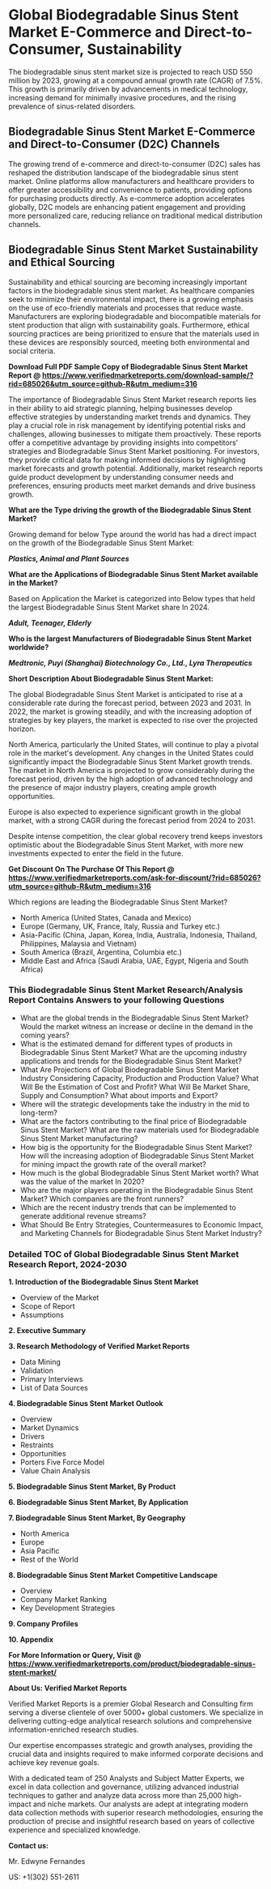 <h1>Global Biodegradable Sinus Stent Market E-Commerce and Direct-to-Consumer, Sustainability</h1><p class=""><p>The biodegradable sinus stent market size is projected to reach USD 550 million by 2023, growing at a compound annual growth rate (CAGR) of 7.5%. This growth is primarily driven by advancements in medical technology, increasing demand for minimally invasive procedures, and the rising prevalence of sinus-related disorders.</p><h2>Biodegradable Sinus Stent Market E-Commerce and Direct-to-Consumer (D2C) Channels</h2><p>The growing trend of e-commerce and direct-to-consumer (D2C) sales has reshaped the distribution landscape of the biodegradable sinus stent market. Online platforms allow manufacturers and healthcare providers to offer greater accessibility and convenience to patients, providing options for purchasing products directly. As e-commerce adoption accelerates globally, D2C models are enhancing patient engagement and providing more personalized care, reducing reliance on traditional medical distribution channels.</p><h2>Biodegradable Sinus Stent Market Sustainability and Ethical Sourcing</h2><p>Sustainability and ethical sourcing are becoming increasingly important factors in the biodegradable sinus stent market. As healthcare companies seek to minimize their environmental impact, there is a growing emphasis on the use of eco-friendly materials and processes that reduce waste. Manufacturers are exploring biodegradable and biocompatible materials for stent production that align with sustainability goals. Furthermore, ethical sourcing practices are being prioritized to ensure that the materials used in these devices are responsibly sourced, meeting both environmental and social criteria.</p></p><p class=""><strong>Download Full PDF Sample Copy of Biodegradable Sinus Stent Market Report @ <a href="https://www.verifiedmarketreports.com/download-sample/?rid=685026&utm_source=github-R&utm_medium=316" target="_blank">https://www.verifiedmarketreports.com/download-sample/?rid=685026&utm_source=github-R&utm_medium=316</a></strong></p><p>The importance of&nbsp;Biodegradable Sinus Stent Market research reports lies in their ability to aid strategic planning, helping businesses develop effective strategies by understanding market trends and dynamics. They play a crucial role in risk management by identifying potential risks and challenges, allowing businesses to mitigate them proactively. These reports offer a competitive advantage by providing insights into competitors' strategies and Biodegradable Sinus Stent Market positioning. For investors, they provide critical data for making informed decisions by highlighting market forecasts and growth potential. Additionally, market research reports guide product development by understanding consumer needs and preferences, ensuring products meet market demands and drive business growth.</p><p><strong>What are the&nbsp;Type driving the growth of the Biodegradable Sinus Stent Market?</strong></p><p id="" class="">Growing demand for below Type around the world has had a direct impact on the growth of the Biodegradable Sinus Stent Market:</p><p class=""><em><strong>Plastics, Animal and Plant Sources</strong></em></p><p class=""><strong>What are the&nbsp;Applications&nbsp;of Biodegradable Sinus Stent Market available in the Market?</strong></p><p id="" class="">Based on Application the Market is categorized into Below types that held the largest Biodegradable Sinus Stent Market share In 2024.</p><p class=""><em><strong>Adult, Teenager, Elderly</strong></em></p><p class=""><strong>Who is the largest Manufacturers of Biodegradable Sinus Stent Market worldwide?</strong></p><p><em><strong>Medtronic, Puyi (Shanghai) Biotechnology Co., Ltd., Lyra Therapeutics</strong></em></p><p id="" class=""><strong>Short Description About Biodegradable Sinus Stent Market:</strong></p><p>The global Biodegradable Sinus Stent Market is anticipated to rise at a considerable rate during the forecast period, between 2023 and 2031. In 2022, the market is growing steadily, and with the increasing adoption of strategies by key players, the market is expected to rise over the projected horizon.</p><p>North America, particularly the United States, will continue to play a pivotal role in the market's development. Any changes in the United States could significantly impact the Biodegradable Sinus Stent Market growth trends. The market in North America is projected to grow considerably during the forecast period, driven by the high adoption of advanced technology and the presence of major industry players, creating ample growth opportunities.</p><p>Europe is also expected to experience significant growth in the global market, with a strong CAGR during the forecast period from 2024 to 2031.</p><p>Despite intense competition, the clear global recovery trend keeps investors optimistic about the Biodegradable Sinus Stent Market, with more new investments expected to enter the field in the future.</p><p id="" class=""><strong>Get Discount On The Purchase Of This Report @ <a href="https://www.verifiedmarketreports.com/ask-for-discount/?rid=685026?utm_source=github-R&utm_medium=316" target="_blank">https://www.verifiedmarketreports.com/ask-for-discount/?rid=685026?utm_source=github-R&utm_medium=316</a></strong></p><p class="">Which regions are leading the Biodegradable Sinus Stent Market?</p><ul><li>North America (United States, Canada and Mexico)</li><li>Europe (Germany, UK, France, Italy, Russia and Turkey etc.)</li><li>Asia-Pacific (China, Japan, Korea, India, Australia, Indonesia, Thailand, Philippines, Malaysia and Vietnam)</li><li>South America (Brazil, Argentina, Columbia etc.)</li><li>Middle East and Africa (Saudi Arabia, UAE, Egypt, Nigeria and South Africa)</li></ul><h3 id="" class="">This Biodegradable Sinus Stent Market Research/Analysis Report Contains Answers to your following Questions</h3><ul><li>What are the global trends in the Biodegradable Sinus Stent Market? Would the market witness an increase or decline in the demand in the coming years?</li><li>What is the estimated demand for different types of products in Biodegradable Sinus Stent Market? What are the upcoming industry applications and trends for the Biodegradable Sinus Stent Market?</li><li>What Are Projections of Global Biodegradable Sinus Stent Market Industry Considering Capacity, Production and Production Value? What Will Be the Estimation of Cost and Profit? What Will Be Market Share, Supply and Consumption? What about imports and Export?</li><li>Where will the strategic developments take the industry in the mid to long-term?</li><li>What are the factors contributing to the final price of Biodegradable Sinus Stent Market? What are the raw materials used for Biodegradable Sinus Stent Market manufacturing?</li><li>How big is the opportunity for the Biodegradable Sinus Stent Market? How will the increasing adoption of Biodegradable Sinus Stent Market for mining impact the growth rate of the overall market?</li><li>How much is the global Biodegradable Sinus Stent Market worth? What was the value of the market In 2020?</li><li>Who are the major players operating in the Biodegradable Sinus Stent Market? Which companies are the front runners?</li><li>Which are the recent industry trends that can be implemented to generate additional revenue streams?</li><li>What Should Be Entry Strategies, Countermeasures to Economic Impact, and Marketing Channels for Biodegradable Sinus Stent Market Industry?</li></ul><h3 id="" class="">Detailed TOC of Global Biodegradable Sinus Stent Market Research Report, 2024-2030</h3><p id="" class=""><strong>1. Introduction of the Biodegradable Sinus Stent Market</strong></p><ul><li>Overview of the Market</li><li>Scope of Report</li><li>Assumptions</li></ul><p id="" class=""><strong>2. Executive Summary</strong></p><p id="" class=""><strong>3. Research Methodology of Verified Market Reports</strong></p><ul><li>Data Mining</li><li>Validation</li><li>Primary Interviews</li><li>List of Data Sources</li></ul><p id="" class=""><strong>4. Biodegradable Sinus Stent Market Outlook</strong></p><ul><li>Overview</li><li>Market Dynamics</li><li>Drivers</li><li>Restraints</li><li>Opportunities</li><li>Porters Five Force Model</li><li>Value Chain Analysis</li></ul><p id="" class=""><strong>5. Biodegradable Sinus Stent Market, By Product</strong></p><p id="" class=""><strong>6. Biodegradable Sinus Stent Market, By Application</strong></p><p id="" class=""><strong>7. Biodegradable Sinus Stent Market, By Geography</strong></p><ul><li>North America</li><li>Europe</li><li>Asia Pacific</li><li>Rest of the World</li></ul><p id="" class=""><strong>8. Biodegradable Sinus Stent Market Competitive Landscape</strong></p><ul><li>Overview</li><li>Company Market Ranking</li><li>Key Development Strategies</li></ul><p id="" class=""><strong>9. Company Profiles</strong></p><p id="" class=""><strong>10. Appendix</strong></p><p id="" class=""><strong>For More Information or Query, Visit @ <a href="https://www.verifiedmarketreports.com/product/biodegradable-sinus-stent-market/" target="_blank">https://www.verifiedmarketreports.com/product/biodegradable-sinus-stent-market/</a></strong></p><p id="" class=""><strong>About Us: Verified Market Reports</strong></p><p id="" class="">Verified Market Reports is a premier Global Research and Consulting firm serving a diverse clientele of over 5000+ global customers. We specialize in delivering cutting-edge analytical research solutions and comprehensive information-enriched research studies.</p><p id="" class="">Our expertise encompasses strategic and growth analyses, providing the crucial data and insights required to make informed corporate decisions and achieve key revenue goals.</p><p id="" class="">With a dedicated team of 250 Analysts and Subject Matter Experts, we excel in data collection and governance, utilizing advanced industrial techniques to gather and analyze data across more than 25,000 high-impact and niche markets. Our analysts are adept at integrating modern data collection methods with superior research methodologies, ensuring the production of precise and insightful research based on years of collective experience and specialized knowledge.</p><p id="" class=""><strong>Contact us:</strong></p><p id="" class="">Mr. Edwyne Fernandes</p><p id="" class="">US: +1(302) 551-2611</p>